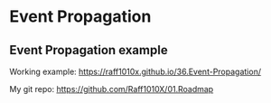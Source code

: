 # Event Propagation

## Event Propagation example

Working example: https://raff1010x.github.io/36.Event-Propagation/

My git repo: https://github.com/Raff1010X/01.Roadmap
